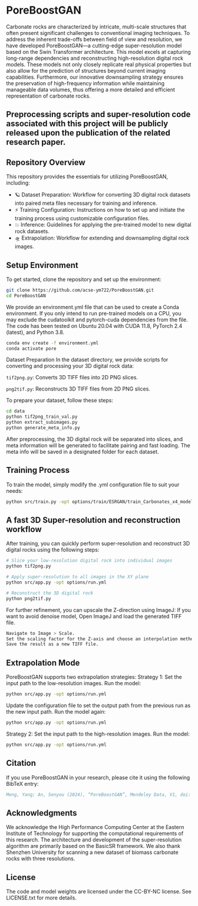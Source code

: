 # PoreBoostGAN
Carbonate rocks are characterized by intricate, multi-scale structures that often present significant challenges to conventional imaging techniques. To address the inherent trade-offs between field of view and resolution, we have developed PoreBoostGAN—a cutting-edge super-resolution model based on the Swin Transformer architecture. This model excels at capturing long-range dependencies and reconstructing high-resolution digital rock models. These models not only closely replicate real physical properties but also allow for the prediction of structures beyond current imaging capabilities. Furthermore, our innovative downsampling strategy ensures the preservation of high-frequency information while maintaining manageable data volumes, thus offering a more detailed and efficient representation of carbonate rocks.
## Preprocessing scripts and super-resolution code associated with this project will be publicly released upon the publication of the related research paper.
## Repository Overview
This repository provides the essentials for utilizing PoreBoostGAN, including:

* 🪐 Dataset Preparation: Workflow for converting 3D digital rock datasets into paired meta files necessary for training and inference.
* ⚡️ Training Configuration: Instructions on how to set up and initiate the training process using customizable configuration files.
* 💥 Inference: Guidelines for applying the pre-trained model to new digital rock datasets.
* 🛸 Extrapolation: Workflow for extending and downsampling digital rock images.
## Setup Environment
To get started, clone the repository and set up the environment:

```bash
git clone https://github.com/acse-ym722/PoreBoostGAN.git
cd PoreBoostGAN
```
We provide an environment.yml file that can be used to create a Conda environment. If you only intend to run pre-trained models on a CPU, you may exclude the cudatoolkit and pytorch-cuda dependencies from the file. The code has been tested on Ubuntu 20.04 with CUDA 11.8, PyTorch 2.4 (latest), and Python 3.8.
```bash
conda env create -f environment.yml
conda activate pore
```
Dataset Preparation
In the dataset directory, we provide scripts for converting and processing your 3D digital rock data:

`tif2png.py`: Converts 3D TIFF files into 2D PNG slices.

`png2tif.py`: Reconstructs 3D TIFF files from 2D PNG slices.

To prepare your dataset, follow these steps:
```bash
cd data
python tif2png_train_val.py
python extract_subimages.py
python generate_meta_info.py
```
After preprocessing, the 3D digital rock will be separated into slices, and meta information will be generated to facilitate pairing and fast loading. The meta info will be saved in a designated folder for each dataset.
## Training Process
To train the model, simply modify the .yml configuration file to suit your needs:

```bash
python src/train.py -opt options/train/ESRGAN/train_Carbonates_x4_model_2.yml
```

## A fast 3D Super-resolution and reconstruction workflow
After training, you can quickly perform super-resolution and reconstruct 3D digital rocks using the following steps:
```bash
# Slice your low-resolution digital rock into individual images
python tif2png.py

# Apply super-resolution to all images in the XY plane
python src/app.py -opt options/run.yml 

# Reconstruct the 3D digital rock
python png2tif.py
```
For further refinement, you can upscale the Z-direction using ImageJ:
If you want to avoid denoise model, 
Open ImageJ and load the generated TIFF file.
```bash
Navigate to Image > Scale.
Set the scaling factor for the Z-axis and choose an interpolation method (Bilinear or Bicubic).
Save the result as a new TIFF file.
```
## Extrapolation Mode
PoreBoostGAN supports two extrapolation strategies:
Strategy 1:
Set the input path to the low-resolution images.
Run the model:
```bash
python src/app.py -opt options/run.yml
```
Update the configuration file to set the output path from the previous run as the new input path.
Run the model again:

```bash
python src/app.py -opt options/run.yml
```
Strategy 2:
Set the input path to the high-resolution images.
Run the model:
```bash
python src/app.py -opt options/run.yml
```
## Citation
If you use PoreBoostGAN in your research, please cite it using the following BibTeX entry:

```bibtex
Meng, Yang; An, Senyou (2024), “PoreBoostGAN”, Mendeley Data, V1, doi: 10.17632/6kvtfb5kts.1
```

## Acknowledgments
We acknowledge the High Performance Computing Center at the Eastern Institute of Technology for supporting the computational requirements of this research. The architecture and development of the super-resolution algorithm are primarily based on the BasicSR framework. We also thank Shenzhen University for scanning a new dataset of biomass carbonate rocks with three resolutions.

## License
The code and model weights are licensed under the CC-BY-NC license. See LICENSE.txt for more details.

